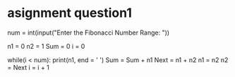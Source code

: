# asignment question1

num = int(input("Enter the Fibonacci Number Range: "))

n1 = 0
n2 = 1
Sum = 0
i = 0

while(i <  num):
    print(n1, end = '  ')
    Sum = Sum + n1
    Next = n1 + n2
    n1 = n2
    n2 = Next
    i = i + 1
    

